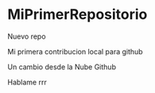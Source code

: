 # MiPrimerRepositorio
Nuevo repo

Mi primera contribucion local para github

Un cambio desde la Nube Github

Hablame rrr
